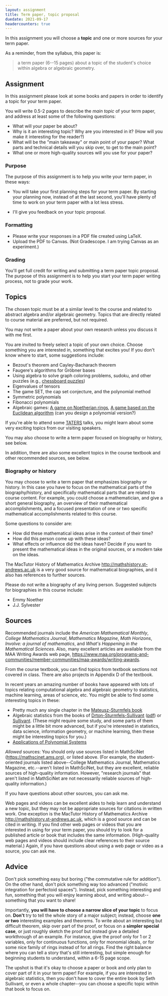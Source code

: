 ```yaml
---
layout: assignment
title: Term paper, topic proposal
duedate: 2021-09-17
headercounters: true
---
```


In this assignment you will choose a **topic** and one or more sources for your term paper.

As a reminder, from the syllabus, this paper is:
> a term paper (6--15 pages) about a topic of the student's choice within algebra or algebraic geometry.


## Assignment

In this assignment please look at some books and papers
in order to identify a topic for your term paper.


You will write 0.5-2 pages to describe the *main topic*
of your term paper, and address at least some of the following questions:
+ What will your paper be about?
+ Why is it an interesting topic? Why are you interested in it?
  (How will you make it interesting for the reader?)
+ What will be the "main takeaway" or main point of your paper?
  What parts and technical details will you skip over, to get to the main point?
+ What one or more high-quality sources will you use for your paper?

### Purpose

The purpose of this assignment is to help you write your term paper,
in these ways:

+ You will take your first planning steps for your term paper.
  By starting your planning now, instead of at the last second,
  you'll have plenty of time to work on your term paper with a lot less stress.

+ I'll give you feedback on your topic proposal.




### Formatting

+ Please write your responses in a PDF file created using LaTeX.
+ Upload the PDF to Canvas. (Not Gradescope. I am trying Canvas as an experiment.)

### Grading

You'll get full credit for writing and submitting a term paper topic proposal.
The purpose of this assignment is to help you start your term paper writing process,
not to grade your work.


## Topics

The chosen topic must be at a similar level to the course
and related to abstract algebra and/or algebraic geometry.
Topics that are directly related to course material are preferred,
but not required.

You may not write a paper about your own research unless you discuss it with me first.



You are invited to freely select a topic of your own choice.
Choose something you are interested in, something that excites you!
If you don't know where to start, some suggestions include:
+ Bezout's theorem and Cayley-Bacharach theorem
+ Faugere's algorithms for Gröbner bases
+ Using algebra to solve graph coloring problems, sudoku,
  and other puzzles (e.g., [chessboard puzzles](https://arxiv.org/abs/math/0504113))
+ Eigenvalues of tensors
+ The game SET, the cap set conjecture, and the polynomial method
+ Symmetric polynomials
+ Fibonacci polynomials
+ Algebraic games: [A game on Noetherian rings](https://mathoverflow.net/questions/93276/a-game-on-noetherian-rings),
  [A game based on the Euclidean algorithm](https://mathoverflow.net/questions/401753/a-game-based-on-the-euclidean-algorithm)
  (can you design a polynomial version?)

If you're able to attend some [TATERS](https://sites.google.com/boisestate.edu/taters/)
talks, you might learn about some very exciting topics from our visiting speakers.

You may also choose to write a term paper focused on biography or history, see below.

In addition, there are also some excellent topics in the course textbook and other recommended sources,
see below.

### Biography or history

You may choose to write a term paper that emphasizes biography or history.
In this case you have to focus on the mathematical parts of the biography/history,
and specifically mathematical parts that are related to course content.
For example, you could choose a mathematician, and give a short general biography,
an overview of their mathematical accomplishments,
and a focused presentation of one or two specific mathematical accomplishments related to this course.

Some questions to consider are:
+ How did these mathematical ideas arise in the context of their time?
+ How did this person come up with these ideas?
+ What effects or influence did the ideas have?
Decide if you want to present the mathematical ideas in the original sources, or a modern take on the ideas.

The MacTutor History of Mathematics Archive <http://mathshistory.st-andrews.ac.uk>
is a very good source for mathematical biographies, and it also has references to further sources.

Please do not write a biography of any living person.
Suggested subjects for biographies in this course include:
+ Emmy Noether
+ J.J. Sylvester

## Sources

Recommended journals include the
*American Mathematical Monthly*,
*College Mathematics Journal*,
*Mathematics Magazine*,
*Math Horizons*,
*Involve: a journal of mathematics*,
and *What's Happening in the Mathematical Sciences*.
Also, many excellent articles are available from the MAA Writing Awards web page,
<https://www.maa.org/programs-and-communities/member-communities/maa-awards/writing-awards>.

From the course textbook, you can find topics from
textbook sections not covered in class.
There are also projects in Appendix D of the textbook.

In recent years an amazing number of books have appeared
with lots of topics relating computational algebra and algebraic geometry
to statistics, machine learning, areas of science, etc.
You might be able to find some interesting topics in these:
+ Pretty much any single chapter in the [Mateusz-Sturmfels book](https://www.math.uni-konstanz.de/~michalek/book.html)
+ Algebraic statistics from the books of [Drton-Sturmfels-Sullivant](https://www.springer.com/gp/book/9783764389048)
  ([pdf](https://math.berkeley.edu/~bernd/owl.pdf))
  or [Sullivant](https://bookstore.ams.org/gsm-194/).
  (These might require some study, and some parts of them might be a little bit more advanced,
  but if you're interested in statistics, data science, information geometry,
  or machine learning, then these might be interesting topics for you.)
+ [Applications of Polynomial Systems](https://bookstore.ams.org/cbms-134)

*Allowed* sources: You should only use sources listed in MathSciNet (<https://mathscinet.ams.org>),
or listed above.
(For example, the student-oriented journals listed above--College Mathematics Journal, Mathematics Magazine, etc.--aren't
listed in MathSciNet, but they are excellent, reliable sources of high-quality information.
However, "research journals" that aren't listed in MathSciNet are not necessarily reliable sources of high-quality information.)

If you have questions about other sources, you can ask me.

Web pages and videos can be excellent aides to help learn and understand a new topic,
but they may not be appropriate sources for citations in written work.
One exception is the MacTutor History of Mathematics Archive <http://mathshistory.st-andrews.ac.uk>,
which is a good source and can be cited in writing.
If you find other web pages or videos that you are interested in using for your term paper,
you should try to look for a published article or book that includes the same information.
(High-quality web pages and videos should include clear references to their source material.)
Again, if you have questions about using a web page or video as a source, you can ask me.




## Advice

Don't pick something easy but boring ("the commutative rule for addition").
On the other hand, don't pick something way too advanced ("motivic integration for perfectoid spaces").
Instead, pick something interesting and fun, something that you will enjoy learning about,
and writing about--something that you want to share!

Importantly, **you will have to choose a narrow slice of your topic** to focus on.
**Don't** try to tell the whole story of a major subject;
instead, choose **one or two** interesting examples and theorems.
To write about an interesting but difficult theorem,
skip over part of the proof, or focus on a **simpler special case**,
or just roughly sketch the proof but instead give a detailed workthrough of an example.
For instance, give the proof only for 1 or 2 variables, only for continuous functions,
only for monomial ideals, or for some nice family of rings instead of for all rings.
Find the right balance where you can tell a story that's still interesting,
but simple enough for beginning students to understand, within a 6-15 page scope.

The upshot is that it's okay to choose a paper or book and only plan
to cover part of it in your term paper!
For example, if you are interested in algebraic statistics,
then you don't have to cover the entire book by Seth Sullivant,
or even a whole chapter--you can choose a specific topic within that book to focus on.
